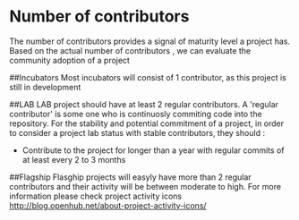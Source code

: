 # Number of contributors
The number of contributors provides a signal of maturity level a project has. Based on the actual number of contributors , we can evaluate the community adoption of a project

##Incubators
Most incubators will consist of 1 contributor, as this project is still in development

##LAB
LAB project should have at least 2 regular contributors. A 'regular contributor' is some one who is continuosly commiting code into the repository. For the stability and potential commitment of a project, in order to consider a  project lab status with stable contributors, they should :
* Contribute to the project for longer than a year with regular commits of at least every 2 to 3 months

##Flagship
Flasghip projects will easyly have more than 2 regular contributors and their activity will be between moderate to high.
For more information please check project activity icons
http://blog.openhub.net/about-project-activity-icons/
